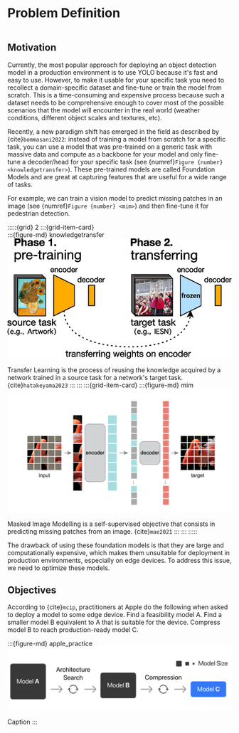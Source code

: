 # Problem Definition

```{contents}
```

## Motivation

Currently, the most popular approach for deploying an object detection model in a production environment is to use YOLO because it's fast and easy to use. However, to make it usable for your specific task you need to recollect a domain-specific dataset and fine-tune or train the model from scratch. This is a time-consuming and expensive process because such a dataset needs to be comprehensive enough to cover most of the possible scenarios that the model will encounter in the real world (weather conditions, different object scales and textures, etc). 

Recently, a new paradigm shift has emerged in the field as described by {cite}`bommasani2022`: instead of training a model from scratch for a specific task, you can use a model that was pre-trained on a generic task with massive data and compute as a backbone for your model and only fine-tune a decoder/head for your specific task (see {numref}`Figure {number} <knowledgetransfer>`). These pre-trained models are called Foundation Models and are great at capturing features that are useful for a wide range of tasks.

For example, we can train a vision model to predict missing patches in an image (see {numref}`Figure {number} <mim>`) and then fine-tune it for pedestrian detection.

:::::{grid} 2
:::{grid-item-card}  
:::{figure-md} knowledgetransfer
<img src="knowledgetransfer.png" alt="knowledgetransfer">

Transfer Learning is the process of reusing the knowledge acquired by a network trained in a source task for a network's target task. {cite}`hatakeyama2023`
:::
:::
:::{grid-item-card} 
:::{figure-md} mim
<img src="mim.png" alt="mim">

Masked Image Modelling is a self-supervised objective that consists in predicting missing patches from an image. {cite}`mae2021`
:::
:::
:::::

The drawback of using these foundation models is that they are large and computationally expensive, which makes them unsuitable for deployment in production environments, especially on edge devices. To address this issue, we need to optimize these models.


## Objectives

According to {cite}`mcip`, practitioners at Apple do the following when asked to deploy a model to some edge device.
Find a feasibility model A.
Find a smaller model B equivalent to A that is suitable for the device.
Compress model B to reach production-ready model C.


:::{figure-md} apple_practice
<img src="apple_practice.png" alt="">

Caption
:::